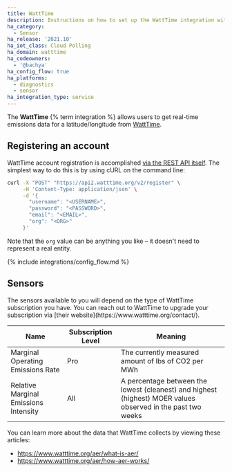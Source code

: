 ```yaml
---
title: WattTime
description: Instructions on how to set up the WattTime integration within Home Assistant.
ha_category:
  - Sensor
ha_release: '2021.10'
ha_iot_class: Cloud Polling
ha_domain: watttime
ha_codeowners:
  - '@bachya'
ha_config_flow: true
ha_platforms:
  - diagnostics
  - sensor
ha_integration_type: service
---
```


The **WattTime** {% term integration %} allows users to get real-time emissions data for a latitude/longitude from [WattTime](https://www.watttime.org).

## Registering an account

WattTime account registration is accomplished [via the REST API itself](https://www.watttime.org/api-documentation/#register-new-user). The simplest way to do this is by using cURL on the command line:

```bash
curl -X "POST" "https://api2.watttime.org/v2/register" \
     -H 'Content-Type: application/json' \
     -d '{
       "username": "<USERNAME>",
       "password": "<PASSWORD>",
       "email": "<EMAIL>",
       "org": "<ORG>"
     }'
```

Note that the `org` value can be anything you like – it doesn't need to represent a real entity.

{% include integrations/config_flow.md %}

## Sensors

<div class='note info'>
The sensors available to you will depend on the type of WattTime subscription you have. You can reach out to WattTime to upgrade your subscription via [their website](https://www.watttime.org/contact/).
</div>

| Name                                  | Subscription Level | Meaning                                                                                                     |
| ------------------------------------- | ------------------ | ----------------------------------------------------------------------------------------------------------- |
| Marginal Operating Emissions Rate     | Pro                | The currently measured amount of lbs of CO2 per MWh                                                         |
| Relative Marginal Emissions Intensity | All                | A percentage between the lowest (cleanest) and highest (highest) MOER values observed in the past two weeks |

You can learn more about the data that WattTime collects by viewing these articles:

- https://www.watttime.org/aer/what-is-aer/
- https://www.watttime.org/aer/how-aer-works/
